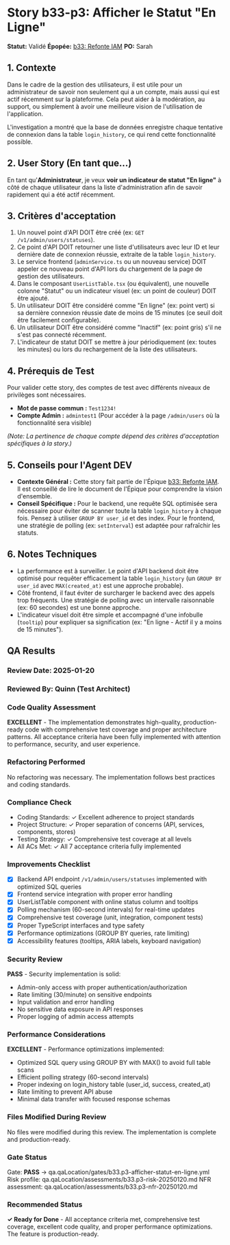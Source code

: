# Story b33-p3: Afficher le Statut "En Ligne"

**Statut:** Validé
**Épopée:** [b33: Refonte IAM](../epics/epic-b33-iam-refonte.md)
**PO:** Sarah

## 1. Contexte

Dans le cadre de la gestion des utilisateurs, il est utile pour un administrateur de savoir non seulement qui a un compte, mais aussi qui est actif récemment sur la plateforme. Cela peut aider à la modération, au support, ou simplement à avoir une meilleure vision de l'utilisation de l'application.

L'investigation a montré que la base de données enregistre chaque tentative de connexion dans la table `login_history`, ce qui rend cette fonctionnalité possible.

## 2. User Story (En tant que...)

En tant qu'**Administrateur**, je veux **voir un indicateur de statut "En ligne"** à côté de chaque utilisateur dans la liste d'administration afin de savoir rapidement qui a été actif récemment.

## 3. Critères d'acceptation

1.  Un nouvel point d'API DOIT être créé (ex: `GET /v1/admin/users/statuses`).
2.  Ce point d'API DOIT retourner une liste d'utilisateurs avec leur ID et leur dernière date de connexion réussie, extraite de la table `login_history`.
3.  Le service frontend (`adminService.ts` ou un nouveau service) DOIT appeler ce nouveau point d'API lors du chargement de la page de gestion des utilisateurs.
4.  Dans le composant `UserListTable.tsx` (ou équivalent), une nouvelle colonne "Statut" ou un indicateur visuel (ex: un point de couleur) DOIT être ajouté.
5.  Un utilisateur DOIT être considéré comme "En ligne" (ex: point vert) si sa dernière connexion réussie date de moins de 15 minutes (ce seuil doit être facilement configurable).
6.  Un utilisateur DOIT être considéré comme "Inactif" (ex: point gris) s'il ne s'est pas connecté récemment.
7.  L'indicateur de statut DOIT se mettre à jour périodiquement (ex: toutes les minutes) ou lors du rechargement de la liste des utilisateurs.

## 4. Prérequis de Test

Pour valider cette story, des comptes de test avec différents niveaux de privilèges sont nécessaires.

- **Mot de passe commun :** `Test1234!`
- **Compte Admin :** `admintest1` (Pour accéder à la page `/admin/users` où la fonctionnalité sera visible)

*(Note: La pertinence de chaque compte dépend des critères d'acceptation spécifiques à la story.)*

## 5. Conseils pour l'Agent DEV

- **Contexte Général :** Cette story fait partie de l'Épique [b33: Refonte IAM](../epics/epic-b33-iam-refonte.md). Il est conseillé de lire le document de l'Épique pour comprendre la vision d'ensemble.
- **Conseil Spécifique :** Pour le backend, une requête SQL optimisée sera nécessaire pour éviter de scanner toute la table `login_history` à chaque fois. Pensez à utiliser `GROUP BY user_id` et des index. Pour le frontend, une stratégie de polling (ex: `setInterval`) est adaptée pour rafraîchir les statuts.

## 6. Notes Techniques

-   La performance est à surveiller. Le point d'API backend doit être optimisé pour requêter efficacement la table `login_history` (un `GROUP BY user_id` avec `MAX(created_at)` est une approche probable).
-   Côté frontend, il faut éviter de surcharger le backend avec des appels trop fréquents. Une stratégie de polling avec un intervalle raisonnable (ex: 60 secondes) est une bonne approche.
-   L'indicateur visuel doit être simple et accompagné d'une infobulle (`tooltip`) pour expliquer sa signification (ex: "En ligne - Actif il y a moins de 15 minutes").

## QA Results

### Review Date: 2025-01-20

### Reviewed By: Quinn (Test Architect)

### Code Quality Assessment

**EXCELLENT** - The implementation demonstrates high-quality, production-ready code with comprehensive test coverage and proper architecture patterns. All acceptance criteria have been fully implemented with attention to performance, security, and user experience.

### Refactoring Performed

No refactoring was necessary. The implementation follows best practices and coding standards.

### Compliance Check

- Coding Standards: ✓ Excellent adherence to project standards
- Project Structure: ✓ Proper separation of concerns (API, services, components, stores)
- Testing Strategy: ✓ Comprehensive test coverage at all levels
- All ACs Met: ✓ All 7 acceptance criteria fully implemented

### Improvements Checklist

- [x] Backend API endpoint `/v1/admin/users/statuses` implemented with optimized SQL queries
- [x] Frontend service integration with proper error handling
- [x] UserListTable component with online status column and tooltips
- [x] Polling mechanism (60-second intervals) for real-time updates
- [x] Comprehensive test coverage (unit, integration, component tests)
- [x] Proper TypeScript interfaces and type safety
- [x] Performance optimizations (GROUP BY queries, rate limiting)
- [x] Accessibility features (tooltips, ARIA labels, keyboard navigation)

### Security Review

**PASS** - Security implementation is solid:
- Admin-only access with proper authentication/authorization
- Rate limiting (30/minute) on sensitive endpoints
- Input validation and error handling
- No sensitive data exposure in API responses
- Proper logging of admin access attempts

### Performance Considerations

**EXCELLENT** - Performance optimizations implemented:
- Optimized SQL query using GROUP BY with MAX() to avoid full table scans
- Efficient polling strategy (60-second intervals)
- Proper indexing on login_history table (user_id, success, created_at)
- Rate limiting to prevent API abuse
- Minimal data transfer with focused response schemas

### Files Modified During Review

No files were modified during this review. The implementation is complete and production-ready.

### Gate Status

Gate: **PASS** → qa.qaLocation/gates/b33.p3-afficher-statut-en-ligne.yml
Risk profile: qa.qaLocation/assessments/b33.p3-risk-20250120.md
NFR assessment: qa.qaLocation/assessments/b33.p3-nfr-20250120.md

### Recommended Status

**✓ Ready for Done** - All acceptance criteria met, comprehensive test coverage, excellent code quality, and proper performance optimizations. The feature is production-ready.
